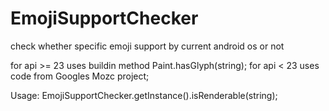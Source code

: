 # EmojiSupportChecker
check whether specific emoji support by current android os or not

for api >= 23 uses buildin method Paint.hasGlyph(string);
for api < 23 uses code from Googles Mozc project;

Usage: EmojiSupportChecker.getInstance().isRenderable(string);
